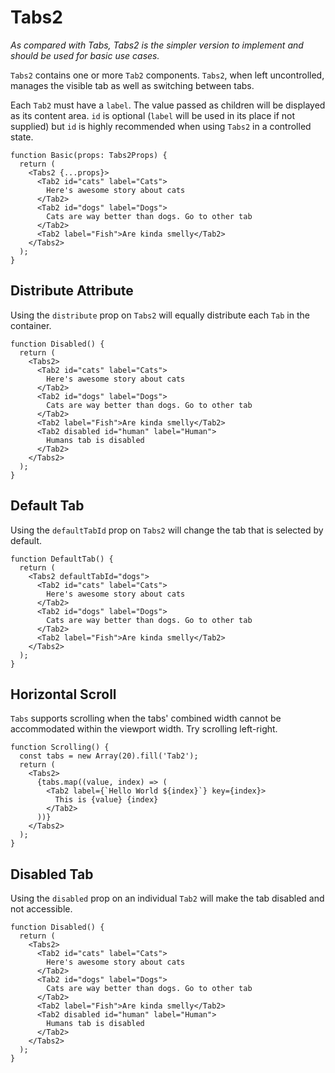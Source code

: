 # Tabs2

_As compared with Tabs, Tabs2 is the simpler version to implement and should be used for basic use cases._

`Tabs2` contains one or more `Tab2` components. `Tabs2`, when left uncontrolled, manages the visible tab as well as switching between tabs.

Each `Tab2` must have a `label`. The value passed as children will be displayed as its content area. `id` is optional (`label` will be used in its place if not supplied) but `id` is highly recommended when using `Tabs2` in a controlled state.

```tsx
function Basic(props: Tabs2Props) {
  return (
    <Tabs2 {...props}>
      <Tab2 id="cats" label="Cats">
        Here's awesome story about cats
      </Tab2>
      <Tab2 id="dogs" label="Dogs">
        Cats are way better than dogs. Go to other tab
      </Tab2>
      <Tab2 label="Fish">Are kinda smelly</Tab2>
    </Tabs2>
  );
}
```

## Distribute Attribute

Using the `distribute` prop on `Tabs2` will equally distribute each `Tab` in the container.

```tsx
function Disabled() {
  return (
    <Tabs2>
      <Tab2 id="cats" label="Cats">
        Here's awesome story about cats
      </Tab2>
      <Tab2 id="dogs" label="Dogs">
        Cats are way better than dogs. Go to other tab
      </Tab2>
      <Tab2 label="Fish">Are kinda smelly</Tab2>
      <Tab2 disabled id="human" label="Human">
        Humans tab is disabled
      </Tab2>
    </Tabs2>
  );
}
```

## Default Tab

Using the `defaultTabId` prop on `Tabs2` will change the tab that is selected by default.

```tsx
function DefaultTab() {
  return (
    <Tabs2 defaultTabId="dogs">
      <Tab2 id="cats" label="Cats">
        Here's awesome story about cats
      </Tab2>
      <Tab2 id="dogs" label="Dogs">
        Cats are way better than dogs. Go to other tab
      </Tab2>
      <Tab2 label="Fish">Are kinda smelly</Tab2>
    </Tabs2>
  );
}
```

## Horizontal Scroll

`Tabs` supports scrolling when the tabs' combined width cannot be accommodated within the viewport width. Try scrolling left-right.

```tsx
function Scrolling() {
  const tabs = new Array(20).fill('Tab2');
  return (
    <Tabs2>
      {tabs.map((value, index) => (
        <Tab2 label={`Hello World ${index}`} key={index}>
          This is {value} {index}
        </Tab2>
      ))}
    </Tabs2>
  );
}
```

## Disabled Tab

Using the `disabled` prop on an individual `Tab2` will make the tab disabled and not accessible.

```tsx
function Disabled() {
  return (
    <Tabs2>
      <Tab2 id="cats" label="Cats">
        Here's awesome story about cats
      </Tab2>
      <Tab2 id="dogs" label="Dogs">
        Cats are way better than dogs. Go to other tab
      </Tab2>
      <Tab2 label="Fish">Are kinda smelly</Tab2>
      <Tab2 disabled id="human" label="Human">
        Humans tab is disabled
      </Tab2>
    </Tabs2>
  );
}
```
